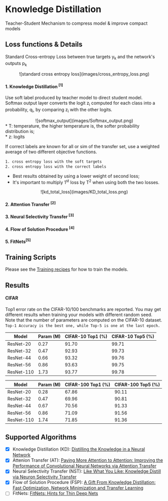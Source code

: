 # Knowledge Distillation
Teacher-Student Mechanism to compress model & improve compact models
 

## Loss functions & Details
Standard Cross-entropy Loss between true targets y<sub>k</sub> and the network's outputs p<sub>k</sub><br>
<div align=center>
![standard cross entropy loss](images/cross_entropy_loss.png)
</div>

#### 1. Knowledge Distillation <sup>[1]</sup>
Use soft label produced by teacher model to direct student model.<br>
Softmax output layer converts the logit z<sub>i</sub> computed for each class into a probability, q<sub>i</sub>,
by comparing z<sub>i</sub> with the other logits.<br>
<div align=center>
![softmax_output](images/Softmax_output.png) <br>
</div>
* T: temperature, the higher temperature is, the softer probability distribution is;<br>
* z: logits<br>

If correct labels are known for all or sim of the transfer set, use a weighted average of two different 
objective functions.
```
1. cross entropy loss with the soft targets 
2. cross entropy loss with the correct labels
```
* Best results obtained by using a lower weight of second loss; 
* It's important to multiply 1<sup>st</sup> loss by T<sup>2</sup> when using both the two losses.
<div align=center>
![kd_total_loss](images/KD_total_loss.png)
</div>

#### 2. Attention Transfer <sup>[2]</sup>


#### 3. Neural Selectivity Transfer <sup>[3]</sup>


#### 4. Flow of Solution Procedure <sup>[4]</sup>


#### 5. FitNets<sup>[5]</sup>

## Training Scripts
Please see the [Training recipes](TRAINING.md) for how to train the models.


## Results
#### CIFAR
Top1 error rate on the CIFAR-10/100 benchmarks are reported. You may get different results when training your models with different random seed.
Note that the number of parameters are computed on the CIFAR-10 dataset.\
```Top-1 Accuracy is the best one, while Top-5 is one at the last epoch.```

| Model             | Param (M)      | CIFAR-10 Top1 (%) | CIFAR-10 Top5 (%) |
| ----------------- | -------------- | ----------------- | ----------------- |
| ResNet-20         | 0.27           | 91.70             | 99.71             |
| ResNet-32         | 0.47           | 92.93             | 99.73             |
| ResNet-44         | 0.66           | 93.32             | 99.76             |
| ResNet-56         | 0.86           | 93.63             | 99.75             |
| ResNet-110        | 1.73           | 93.77             | 99.78             |

| Model             | Param (M)      | CIFAR-100 Top1 (%) | CIFAR-100 Top5 (%) |
| ----------------- | -------------- | ------------------ | ------------------ |
| ResNet-20         | 0.28           | 67.86              | 90.11              |
| ResNet-32         | 0.47           | 69.96              | 90.81              |
| ResNet-44         | 0.67           | 70.56              | 91.33              |
| ResNet-56         | 0.86           | 71.09              | 91.56              |
| ResNet-110        | 1.74           | 71.85              | 91.36              |


## Supported Algorithms
* [x] Knowledge Distillation (KD): [Distilling the Knowledge in a Neural Network](https://arxiv.org/abs/1503.02531v1)
* [x] Attenion Transfer (AT): [Paying More Attention to Attention: Improving the Performance of 
Convolutional Neural Networks via Attention Transfer](https://arxiv.org/abs/1612.03928v3)
* [x] Neural Selectivity Transfer (NST): [Like What You Like: Knowledge Distill via Neuron Selectivity Transfer](https://arxiv.org/abs/1707.01219)
* [x] Flow of Solution Procedure (FSP): [A Gift From Knowledge Distillation: Fast Optimization, 
Network Minimization and Transfer Learning](https://zpascal.net/cvpr2017/Yim_A_Gift_From_CVPR_2017_paper.pdf)
* [ ] FitNets: [FitNets: Hints for Thin Deep Nets](https://arxiv.org/abs/1412.6550)
